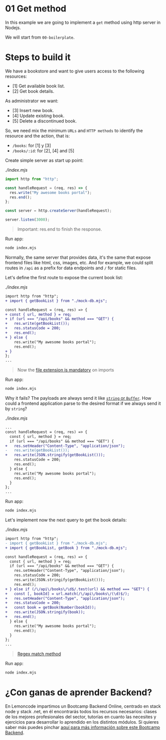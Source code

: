 # 01 Get method

In this example we are going to implement a `get` method using http server in Nodejs.

We will start from `00-boilerplate`.

# Steps to build it

We have a bookstore and want to give users access to the following resources:

- [1] Get available book list.
- [2] Get book details.

As administrator we want:

- [3] Insert new book.
- [4] Update existing book.
- [5] Delete a discontinued book.

So, we need mix the minimum `URLs` and `HTTP methods` to identify the resource and the action, that is:

- `/books`: for [1] y [3]
- `/books/:id`: for [2], [4] and [5]

Create simple server as start up point:

_./index.mjs_

```javascript
import http from "http";

const handleRequest = (req, res) => {
  res.write("My awesome books portal");
  res.end();
};

const server = http.createServer(handleRequest);

server.listen(3000);
```

> Important: res.end to finish the response.

Run app:

```bash
node index.mjs

```

Normally, the same server that provides data, it's the same that expose frontend files like html, css, images, etc. And for example, we could split routes in `/api` as a prefix for data endpoints and `/` for static files.

Let's define the first route to expose the current book list:

_./index.mjs_

```diff
import http from "http";
+ import { getBookList } from "./mock-db.mjs";

const handleRequest = (req, res) => {
+ const { url, method } = req;
+ if (url === "/api/books" && method === "GET") {
+   res.write(getBookList());
+   res.statusCode = 200;
+   res.end();
+ } else {
    res.write("My awesome books portal");
    res.end();
+ }
};
...

```

> Now the [file extension is mandatory](https://nodejs.org/docs/latest-v18.x/api/esm.html#mandatory-file-extensions) on imports

Run app:

```bash
node index.mjs

```

Why it fails? The payloads are always send it like [`string` or `Buffer`](https://nodejs.org/dist/latest/docs/api/http.html#responsewritechunk-encoding-callback). How could a frontend application parse to the desired format if we always send it by `string`?

_./index.mjs_

```diff
...
const handleRequest = (req, res) => {
  const { url, method } = req;
  if (url === "/api/books" && method === "GET") {
+   res.setHeader("Content-Type", "application/json");
-   res.write(getBookList());
+   res.write(JSON.stringify(getBookList()));
    res.statusCode = 200;
    res.end();
  } else {
    res.write("My awesome books portal");
    res.end();
  }
};
...

```

Run app:

```bash
node index.mjs

```

Let's implement now the next query to get the book details:

_./index.mjs_

```diff
import http from "http";
- import { getBookList } from "./mock-db.mjs";
+ import { getBookList, getBook } from "./mock-db.mjs";

const handleRequest = (req, res) => {
  const { url, method } = req;
  if (url === "/api/books" && method === "GET") {
    res.setHeader("Content-Type", "application/json");
    res.statusCode = 200;
    res.write(JSON.stringify(getBookList()));
    res.end();
+ } else if (/\/api\/books\/\d$/.test(url) && method === "GET") {
+   const [, bookId] = url.match(/\/api\/books\/(\d)$/);
+   res.setHeader("Content-Type", "application/json");
+   res.statusCode = 200;
+   const book = getBook(Number(bookId));
+   res.write(JSON.stringify(book));
+   res.end();
  } else {
    res.write("My awesome books portal");
    res.end();
  }
};
...

```

> [Regex match method](https://developer.mozilla.org/en-US/docs/Web/JavaScript/Reference/Global_Objects/String/match)

Run app:

```bash
node index.mjs

```

# ¿Con ganas de aprender Backend?

En Lemoncode impartimos un Bootcamp Backend Online, centrado en stack node y stack .net, en él encontrarás todos los recursos necesarios: clases de los mejores profesionales del sector, tutorías en cuanto las necesites y ejercicios para desarrollar lo aprendido en los distintos módulos. Si quieres saber más puedes pinchar [aquí para más información sobre este Bootcamp Backend](https://lemoncode.net/bootcamp-backend#bootcamp-backend/banner).
